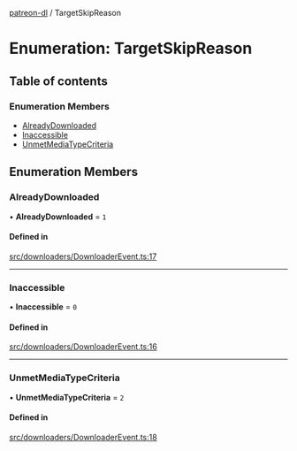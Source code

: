 [patreon-dl](../README.md) / TargetSkipReason

# Enumeration: TargetSkipReason

## Table of contents

### Enumeration Members

- [AlreadyDownloaded](TargetSkipReason.md#alreadydownloaded)
- [Inaccessible](TargetSkipReason.md#inaccessible)
- [UnmetMediaTypeCriteria](TargetSkipReason.md#unmetmediatypecriteria)

## Enumeration Members

### AlreadyDownloaded

• **AlreadyDownloaded** = ``1``

#### Defined in

[src/downloaders/DownloaderEvent.ts:17](https://github.com/patrickkfkan/patreon-dl/blob/980a638/src/downloaders/DownloaderEvent.ts#L17)

___

### Inaccessible

• **Inaccessible** = ``0``

#### Defined in

[src/downloaders/DownloaderEvent.ts:16](https://github.com/patrickkfkan/patreon-dl/blob/980a638/src/downloaders/DownloaderEvent.ts#L16)

___

### UnmetMediaTypeCriteria

• **UnmetMediaTypeCriteria** = ``2``

#### Defined in

[src/downloaders/DownloaderEvent.ts:18](https://github.com/patrickkfkan/patreon-dl/blob/980a638/src/downloaders/DownloaderEvent.ts#L18)
